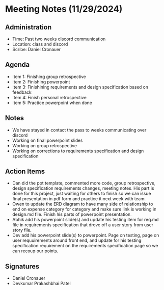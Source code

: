 # Meeting Notes (11/29/2024)

## Administration
* Time: Past two weeks discord communication
* Location: class and discord
* Scribe: Daniel Cronauer

## Agenda

- Item 1: Finishing group retrospective
- Item 2: Finishing powerpoint
- Item 3: Finishining requirements and design specification based on feedback
- Item 4: Finish personal retrospective
- Item 5: Practice powerpoint when done

## Notes

- We have stayed in contact the pass to weeks communicating over discord
- Working on final powerpoint slides
- Working on group retrospective
- Working on corrections to requirements specification and design specification

## Action Items

- Dan did the ppt template, commented more code, group retrospective, design specification requirements changes, meeting notes. His part is done for this project, just waiting for others to finish so we can issue final presentation in pdf form and practice it next week with team.
- Owen to update the ERD diagram to have many side of relationship to end on expense category for category and make sure link is working in design.md file. Finish his parts of powerpoint presentation.
- Abhik add his powerpoint slide(s) and update his testing item for req.md file in requirements specification that drove off a user story from user story file.
- Dev add his powerpoint slide(s) to powerpoint. Page on testing, page on user requuirements around front end, and update for his testing specification requirement on the requirements specification page so we can recoup our points. 

## Signatures
- Daniel Cronauer
- Devkumar Prakashbhai Patel
